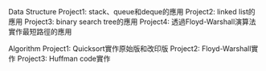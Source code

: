 Data Structure
Project1: stack、queue和deque的應用
Project2: linked list的應用
Project3: binary search tree的應用
Project4: 透過Floyd-Warshall演算法實作最短路徑的應用

Algorithm
Project1: Quicksort實作原始版和改印版
Project2: Floyd-Warshall實作
Project3: Huffman code實作
